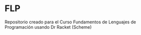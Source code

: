 # FLP
Repositorio creado para el Curso Fundamentos de Lenguajes de Programación usando Dr Racket (Scheme)
